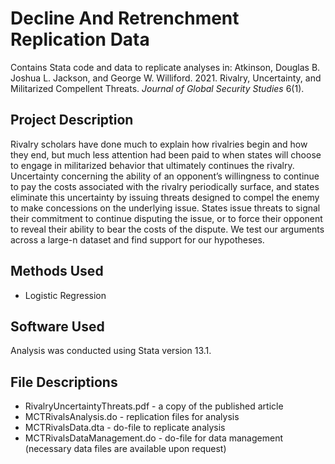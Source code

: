 # Decline And Retrenchment Replication Data
Contains Stata code and data to replicate analyses in: Atkinson, Douglas B. Joshua L. Jackson, and George W. Williford. 2021. Rivalry, Uncertainty, and Militarized Compellent Threats. *Journal of Global Security Studies* 6(1).

## Project Description
Rivalry scholars have done much to explain how rivalries begin and how they end, but much less attention had been paid to when states will choose to engage in militarized behavior that ultimately continues the rivalry. Uncertainty concerning the ability of an opponent’s willingness to continue to pay the costs associated with the rivalry periodically surface, and states eliminate this uncertainty by issuing threats designed to compel the enemy to make concessions on the underlying issue. States issue threats to signal their commitment to continue disputing the issue, or to force their opponent to reveal their ability to bear the costs of the dispute. We test our arguments across a large-n dataset and find support for our hypotheses. 

## Methods Used
- Logistic Regression

## Software Used
Analysis was conducted using Stata version 13.1.

## File Descriptions
- RivalryUncertaintyThreats.pdf - a copy of the published article
- MCTRivalsAnalysis.do - replication files for analysis
- MCTRivalsData.dta - do-file to replicate analysis
- MCTRivalsDataManagement.do - do-file for data management (necessary data files are available upon request)
